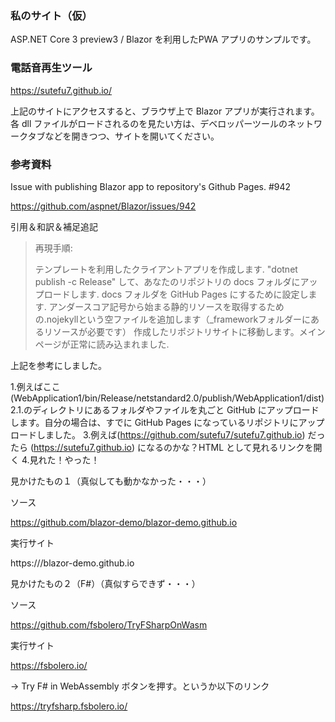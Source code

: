 ﻿
### 私のサイト（仮）

ASP.NET Core 3 preview3 / Blazor を利用したPWA アプリのサンプルです。

### 電話音再生ツール

https://sutefu7.github.io/

上記のサイトにアクセスすると、ブラウザ上で Blazor アプリが実行されます。各 dll ファイルがロードされるのを見たい方は、デベロッパーツールのネットワークタブなどを開きつつ、サイトを開いてください。

### 参考資料

Issue with publishing Blazor app to repository's Github Pages. #942

https://github.com/aspnet/Blazor/issues/942

引用＆和訳＆補足追記

> 再現手順:
> 
> テンプレートを利用したクライアントアプリを作成します.
> "dotnet publish -c Release" して、あなたのリポジトリの docs フォルダにアップロードします.
> docs フォルダを GitHub Pages にするために設定します.
> アンダースコア記号から始まる静的リソースを取得するための.nojekyllという空ファイルを追加します（_frameworkフォルダーにあるリソースが必要です）
> 作成したリポジトリサイトに移動します。メインページが正常に読み込まれました.

上記を参考にしました。

1.例えばここ (WebApplication1/bin/Release/netstandard2.0/publish/WebApplication1/dist)
2.1.のディレクトリにあるフォルダやファイルを丸ごと GitHub にアップロードします。自分の場合は、すでに GitHub Pages になっているリポジトリにアップロードしました。
3.例えば(https://github.com/sutefu7/sutefu7.github.io) だったら (https://sutefu7.github.io) になるのかな？HTML として見れるリンクを開く
4.見れた！やった！


見かけたもの１（真似しても動かなかった・・・）

ソース

https://github.com/blazor-demo/blazor-demo.github.io

実行サイト

https:///blazor-demo.github.io


見かけたもの２（F#）（真似すらできず・・・）

ソース

https://github.com/fsbolero/TryFSharpOnWasm

実行サイト

https://fsbolero.io/

→ Try F# in WebAssembly ボタンを押す。というか以下のリンク

https://tryfsharp.fsbolero.io/

